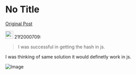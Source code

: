 # No Title

[Original Post](https://discourse.onlinedegree.iitm.ac.in/t/169029/90)

<aside class="quote group-ds-students" data-username="21f2000709" data-post="88" data-topic="169029">
<div class="title">
<div class="quote-controls"></div>
<img alt="" width="24" height="24" src="https://dub1.discourse-cdn.com/flex013/user_avatar/discourse.onlinedegree.iitm.ac.in/21f2000709/48/92157_2.png" class="avatar"> 21f2000709:</div>
<blockquote>
<p>I was successful in getting the hash in js.</p>
</blockquote>
</aside>
<p>I was thinking of same solution it would definetly work in js.</p>

![Image](https://dub1.discourse-cdn.com/flex013/user_avatar/discourse.onlinedegree.iitm.ac.in/21f2000709/48/92157_2.png)